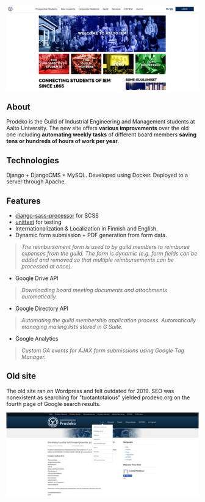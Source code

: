 ![prodeko.org](images/prodeko-org.jpg)
 
## About
Prodeko is the Guild of Industrial Engineering and Management students at Aalto University. The new site offers **various improvements** over the old one including **automating weekly tasks** of different board members **saving tens or hundreds of hours of work per year**. 

## Technologies
Django + DjangoCMS + MySQL. Developed using Docker. Deployed to a server through Apache.

## Features
- [django-sass-processor](https://github.com/jrief/django-sass-processor) for SCSS 
- [unittest](https://docs.python.org/3/library/unittest.html#module-unittest) for testing 
- Internationalization & Localization in Finnish and English.
- Dynamic form submission + PDF generation from form data.
> *The reimbursement form is used to by guild members to reimburse expenses from the guild. The form is dynamic (e.g. form fields can be added and removed so that multiple reimbursements can be processed at once).*
- Google Drive API 
> *Downloading board meeting documents and attachments automatically.*
- Google Directory API
> *Automating the guild membership application process. Automatically managing mailing lists stored in G Suite.*
- Google Analytics
> *Custom GA events for AJAX form submissions using Google Tag Manager.*

## Old site
The old site ran on Wordpress and felt outdated for 2019. SEO was nonexistent as searching for "tuotantotalous" yielded prodeko.org on the fourth page of Google search results.

![prodeko.org](images/old-prodeko-org.png)
